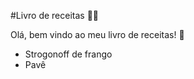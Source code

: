 #Livro de receitas :man_cook:

Olá, bem vindo ao meu livro de receitas! :wave:

- Strogonoff de frango
- Pavê

